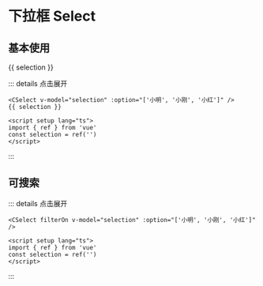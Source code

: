 # 下拉框 Select

## 基本使用

<CSelect v-model="selection" :option="['小明', '小刚', '小红']" />
{{ selection }}

<script setup lang="ts">
  import { ref } from 'vue'
  const selection = ref('')
</script>

::: details 点击展开

```vue
<CSelect v-model="selection" :option="['小明', '小刚', '小红']" />
{{ selection }}

<script setup lang="ts">
import { ref } from 'vue'
const selection = ref('')
</script>
```

:::

## 可搜索

<CSelect filterOn v-model="selection" :option="['小明', '小刚', '小红']" />

::: details 点击展开

```vue
<CSelect filterOn v-model="selection" :option="['小明', '小刚', '小红']" />

<script setup lang="ts">
import { ref } from 'vue'
const selection = ref('')
</script>
```

:::